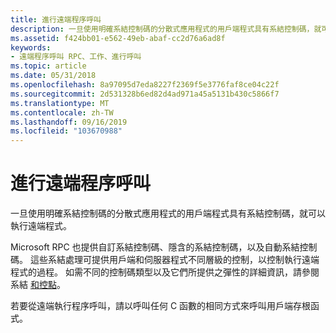 ```yaml
---
title: 進行遠端程序呼叫
description: 一旦使用明確系結控制碼的分散式應用程式的用戶端程式具有系結控制碼，就可以執行遠端程式。
ms.assetid: f424bb01-e562-49eb-abaf-cc2d76a6ad8f
keywords:
- 遠端程序呼叫 RPC、工作、進行呼叫
ms.topic: article
ms.date: 05/31/2018
ms.openlocfilehash: 8a97095d7eda8227f2369f5e3776faf8ce04c22f
ms.sourcegitcommit: 2d531328b6ed82d4ad971a45a5131b430c5866f7
ms.translationtype: MT
ms.contentlocale: zh-TW
ms.lasthandoff: 09/16/2019
ms.locfileid: "103670988"
---
```

# <a name="making-a-remote-procedure-call"></a>進行遠端程序呼叫

一旦使用明確系結控制碼的分散式應用程式的用戶端程式具有系結控制碼，就可以執行遠端程式。

Microsoft RPC 也提供自訂系結控制碼、隱含的系結控制碼，以及自動系結控制碼。 這些系結處理可提供用戶端和伺服器程式不同層級的控制，以控制執行遠端程式的過程。 如需不同的控制碼類型以及它們所提供之彈性的詳細資訊，請參閱系結 [和控點](binding-and-handles.md)。

若要從遠端執行程序呼叫，請以呼叫任何 C 函數的相同方式來呼叫用戶端存根函式。

 

 




